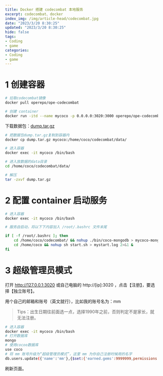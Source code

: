 ```yaml
---
title: Docker 搭建 codecombat 本地服务
excerpt: codecombat、docker
index_img: /img/article-head/codecombat.jpg
date: "2023/3/20 8:30:25"
updated: "2023/3/20 8:30:25"
hide: false
tags:
- Coding
- game
categories:
- Coding
- game
---
```


# 1 创建容器

```bash
# 拉取codecombat镜像
docker pull operepo/ope-codecombat

# 创建 container
docker run -itd --name mycoco -p 0.0.0.0:3020:3000 operepo/ope-codecombat /bin/bash

```

下载数据包：[dump.tar.gz](https://59-47-225-194.d.cjjd20.com:30443/123-453/a0202c65/1811743628-0/a0202c655e3c825dea49c8af1d7f6dc5?v=2&t=1679317193&s=58bba252d08e8ebcdeff17b798a402c2&filename=dump.tar.gz&d=6f686d05)

```bash
# 把数据包dump.tar.gz复制到容器内
docker cp dump.tar.gz mycoco:/home/coco/codecombat/data/

# 进入容器
docker exec -it mycoco /bin/bash

# 进入放数据的data目录
cd /home/coco/codecombat/data/

# 解压
tar -zxvf dump.tar.gz
```

# 2 配置 container 启动服务

```bash
# 进入容器
docker exec -it mycoco /bin/bash

# 服务自启动，将以下下内容加入 /root/.bashrc 文件末尾

if [ -f /root/.bashrc ]; then
    cd /home/coco/codecombat/ && nohup ./bin/coco-mongodb > mycoco-mongodb.log 2>&1 &
    cd /home/coco && nohup sh start.sh > mystart.log 2>&1 &
fi

```

# 3 超级管理员模式

打开 http://127.0.0.1:3020 或自己电脑的 http://[ip]:3020 ，点击【注册】，要选择【独立账号】。

用个自己的邮箱和账号（英文就行），比如我的账号名为：mm

>Tips：出生日期往前面选一点，选择1990年之前，否则判定不是家长，就无法注册。

```bash
# 进入容器
docker exec -it mycoco /bin/bash
# 打开数据库
mongo
# 使用cocoo数据库
use coco
# 将 mm 账号升级为“超级管理员模式”，这里 mm 为你自己注册时候用的名字
db.users.update({'name':'mm'},{$set:{'earned.gems':9999999,permissions:["godmode","admin"]}},true,false);

```

刷新页面。

